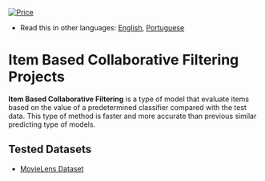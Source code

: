 [![Price](https://img.shields.io/badge/price-FREE-0098f7.svg)](https://github.com/froala/design-blocks/blob/master/LICENSE)

* Read this in other languages: [English](README.md), [Portuguese](README.pt.md)

# Item Based Collaborative Filtering Projects

**Item Based Collaborative Filtering** is a type of model that evaluate items based on the value of a predetermined classifier compared with the test data.
This type of method is faster and more accurate than previous similar predicting type of models.

## Tested Datasets
- [MovieLens Dataset](/ItemBasedCF/movie_ratings.ipynb)